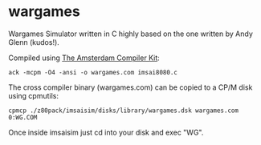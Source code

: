 
# wargames
Wargames Simulator written in C highly based on the one written by Andy Glenn (kudos!).

Compiled using [The Amsterdam Compiler Kit](https://github.com/davidgiven/ack):

```
ack -mcpm -O4 -ansi -o wargames.com imsai8080.c
```
The cross compiler binary (wargames.com) can be copied to a CP/M disk using cpmutils:
```
cpmcp ./z80pack/imsaisim/disks/library/wargames.dsk wargames.com 0:WG.COM
```
Once inside imsaisim just cd into your disk and exec "WG".
